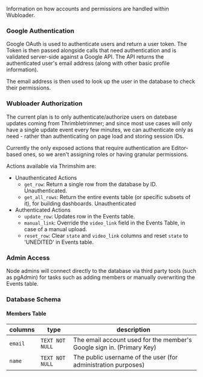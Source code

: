 Information on how accounts and permissions are handled within Wubloader.

### Google Authentication

Google OAuth is used to authenticate users and return a user token. The Token is then passed alongside calls that need authentication 
and is validated server-side against a Google API. The API returns the authenticated user's email address (along with other basic 
profile information).

The email address is then used to look up the user in the database to check their permissions.

### Wubloader Authorization

The current plan is to only authenticate/authorize users on datebase updates coming from Thrimbletrimmer; and since most use cases will 
only have a single update event every few minutes, we can authenticate only as need - rather than authenticating on page load and storing session IDs.

Currently the only exposed actions that require authentication are Editor-based ones, so we aren't assigning roles or having granular permissions.

Actions available via Thrimshim are:
* Unauthenticated Actions
  * `get_row`: Return a single row from the database by ID. Unauthenticated.
  * `get_all_rows`: Return the entire events table (or specific subsets of it), for building dashboards. Unauthenticated
* Authenticated Actions
  * `update_row`: Updates row in the Events table.
  * `manual_link`: Override the `video_link` field in the Events Table, in case of a manual upload.
  * `reset_row`: Clear `state` and `video_link` columns and reset `state` to 'UNEDITED' in Events table.

### Admin Access
Node admins will connect directly to the database via third party tools (such as pgAdmin) for tasks such as adding members or manually overwriting the Events table.

### Database Schema

#### Members Table

columns     | type                | description
------------| --------------------| -----------
`email`     | `TEXT NOT NULL`     | The email account used for the member's Google sign in. (Primary Key)
`name`      | `TEXT NOT NULL`     | The public username of the user (for administration purposes)
